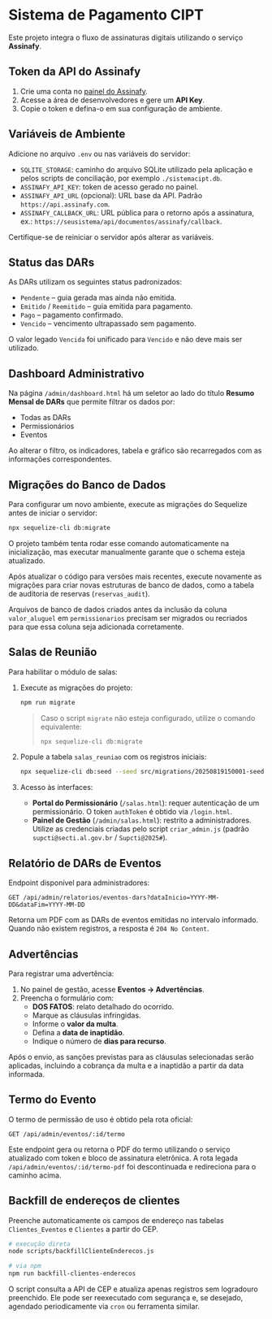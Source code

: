 # Sistema de Pagamento CIPT

Este projeto integra o fluxo de assinaturas digitais utilizando o serviço **Assinafy**.

## Token da API do Assinafy
1. Crie uma conta no [painel do Assinafy](https://assinafy.com/).
2. Acesse a área de desenvolvedores e gere um **API Key**.
3. Copie o token e defina-o em sua configuração de ambiente.

## Variáveis de Ambiente
Adicione no arquivo `.env` ou nas variáveis do servidor:

- `SQLITE_STORAGE`: caminho do arquivo SQLite utilizado pela aplicação e pelos scripts de conciliação, por exemplo `./sistemacipt.db`.
- `ASSINAFY_API_KEY`: token de acesso gerado no painel.
- `ASSINAFY_API_URL` (opcional): URL base da API. Padrão `https://api.assinafy.com`.
- `ASSINAFY_CALLBACK_URL`: URL pública para o retorno após a assinatura, ex.: `https://seusistema/api/documentos/assinafy/callback`.

Certifique-se de reiniciar o servidor após alterar as variáveis.

## Status das DARs

As DARs utilizam os seguintes status padronizados:

- `Pendente` – guia gerada mas ainda não emitida.
- `Emitido` / `Reemitido` – guia emitida para pagamento.
- `Pago` – pagamento confirmado.
- `Vencido` – vencimento ultrapassado sem pagamento.

O valor legado `Vencida` foi unificado para `Vencido` e não deve mais ser utilizado.

## Dashboard Administrativo

Na página `/admin/dashboard.html` há um seletor ao lado do título **Resumo Mensal de DARs** que permite filtrar os dados por:

- Todas as DARs
- Permissionários
- Eventos

Ao alterar o filtro, os indicadores, tabela e gráfico são recarregados com as informações correspondentes.

## Migrações do Banco de Dados

Para configurar um novo ambiente, execute as migrações do Sequelize antes de iniciar o servidor:

```bash
npx sequelize-cli db:migrate
```

O projeto também tenta rodar esse comando automaticamente na inicialização, mas executar manualmente garante que o schema esteja atualizado.

Após atualizar o código para versões mais recentes, execute novamente as migrações para criar novas estruturas de banco de dados,
como a tabela de auditoria de reservas (`reservas_audit`).

Arquivos de banco de dados criados antes da inclusão da coluna `valor_aluguel` em `permissionarios` precisam ser migrados ou
recriados para que essa coluna seja adicionada corretamente.

## Salas de Reunião

Para habilitar o módulo de salas:

1. Execute as migrações do projeto:

   ```bash
   npm run migrate
   ```

   > Caso o script `migrate` não esteja configurado, utilize o comando equivalente:
   >
   > ```bash
   > npx sequelize-cli db:migrate
   > ```

2. Popule a tabela `salas_reuniao` com os registros iniciais:

   ```bash
   npx sequelize-cli db:seed --seed src/migrations/20250819150001-seed-salas.js
   ```

3. Acesso às interfaces:

   - **Portal do Permissionário** (`/salas.html`): requer autenticação de um permissionário. O token `authToken` é obtido via `/login.html`.
   - **Painel de Gestão** (`/admin/salas.html`): restrito a administradores. Utilize as credenciais criadas pelo script `criar_admin.js` (padrão `supcti@secti.al.gov.br` / `Supcti@2025#`).

## Relatório de DARs de Eventos

Endpoint disponível para administradores:

`GET /api/admin/relatorios/eventos-dars?dataInicio=YYYY-MM-DD&dataFim=YYYY-MM-DD`

Retorna um PDF com as DARs de eventos emitidas no intervalo informado. Quando não existem registros, a resposta é `204 No Content`.

## Advertências

Para registrar uma advertência:

1. No painel de gestão, acesse **Eventos → Advertências**.
2. Preencha o formulário com:
   - **DOS FATOS**: relato detalhado do ocorrido.
   - Marque as cláusulas infringidas.
   - Informe o **valor da multa**.
   - Defina a **data de inaptidão**.
   - Indique o número de **dias para recurso**.

Após o envio, as sanções previstas para as cláusulas selecionadas serão aplicadas, incluindo a cobrança da multa e a inaptidão a partir da data informada.

## Termo do Evento

O termo de permissão de uso é obtido pela rota oficial:

`GET /api/admin/eventos/:id/termo`

Este endpoint gera ou retorna o PDF do termo utilizando o serviço atualizado com token e bloco de assinatura eletrônica.
A rota legada `/api/admin/eventos/:id/termo-pdf` foi descontinuada e redireciona para o caminho acima.

## Backfill de endereços de clientes

Preenche automaticamente os campos de endereço nas tabelas `Clientes_Eventos` e `Clientes` a partir do CEP.

```bash
# execução direta
node scripts/backfillClienteEnderecos.js

# via npm
npm run backfill-clientes-enderecos
```

O script consulta a API de CEP e atualiza apenas registros sem logradouro preenchido. Ele pode ser reexecutado com segurança e, se desejado, agendado periodicamente via `cron` ou ferramenta similar.
